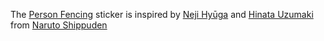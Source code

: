 The [Person Fencing](https://emojipedia.org/fencer/) sticker is inspired by [Neji Hyūga](https://naruto.wikia.com/wiki/Neji_Hy%C5%ABga) and [Hinata Uzumaki](http://naruto.wikia.com/wiki/Hinata_Hyūga) from [Naruto Shippuden](https://www.crunchyroll.com/naruto-shippuden) 
